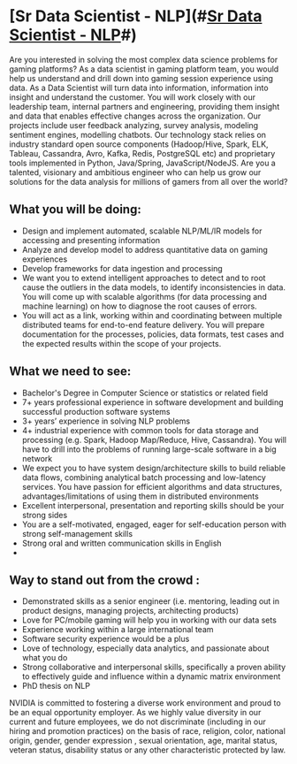 # [Sr Data Scientist - NLP](#[Sr Data Scientist - NLP](https://github.com/CarraZhou/NVIDIA-Position/blob/master/NVIDIA-Positions.md)#) #

Are you interested in solving the most complex data science problems for gaming platforms? As a data scientist in gaming platform team, you would help us understand and drill down into gaming session experience using data. As a Data Scientist will turn data into information, information into insight and understand the customer. You will work closely with our leadership team, internal partners and engineering,  providing them insight and data that enables effective changes across the organization.
Our projects include user feedback analyzing, survey analysis, modeling sentiment engines, modelling chatbots. Our technology stack relies on industry standard open source components (Hadoop/Hive, Spark, ELK, Tableau, Cassandra, Avro, Kafka, Redis, PostgreSQL etc) and proprietary tools implemented in Python, Java/Spring, JavaScript/NodeJS. Are you a talented, visionary and ambitious engineer who can help us grow our solutions for the data analysis for millions of gamers from all over the world?
 
 
## What you will be doing: ##
- Design and implement automated, scalable NLP/ML/IR models for accessing and presenting information
- Analyze and develop model to address quantitative data on gaming experiences
- Develop frameworks for data ingestion and processing
- We want you to extend intelligent approaches to detect and to root cause the outliers in the data models, to identify inconsistencies in data. You will come up with scalable algorithms (for data processing and machine learning) on how to diagnose the root causes of errors.
- You will act as a link, working within and coordinating between multiple distributed teams for end-to-end feature delivery. You will prepare documentation for the processes, policies, data formats, test cases and the expected results within the scope of your projects.

## What we need to see: ##
- Bachelor's Degree in Computer Science or statistics or related field
- 7+ years professional experience in software development and building successful production software systems
- 3+ years’ experience in solving NLP  problems
- 4+ industrial experience with common tools for data storage and processing (e.g. Spark, Hadoop Map/Reduce, Hive, Cassandra). You will have to drill into the problems of running large-scale software in a big network
- We expect you to have system design/architecture skills to build reliable data flows, combining analytical batch processing and low-latency services. You have passion for efficient algorithms and data structures, advantages/limitations of using them in distributed environments
- Excellent interpersonal, presentation and reporting skills should be your strong sides
- You are a self-motivated, engaged, eager for self-education person with strong self-management skills
- Strong oral and written communication skills in English
- 
## Way to stand out from the crowd : ##
- Demonstrated skills as a senior engineer (i.e. mentoring, leading out in product designs, managing projects, architecting products)
- Love for PC/mobile gaming will help you in working with our data sets
- Experience working within a large international team
- Software security experience would be a plus
- Love of technology, especially data analytics, and passionate about what you do
- Strong collaborative and interpersonal skills, specifically a proven ability to effectively guide and influence within a dynamic matrix environment
- PhD thesis on NLP

NVIDIA is committed to fostering a diverse work environment and proud to be an equal opportunity employer. As we highly value diversity in our current and future employees, we do not discriminate (including in our hiring and promotion practices) on the basis of race, religion, color, national origin, gender, gender expression , sexual orientation, age, marital status, veteran status, disability status or any other characteristic protected by law.
